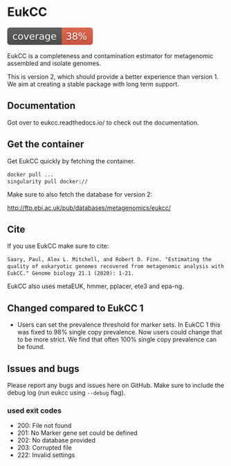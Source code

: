 # EukCC 

![Coverage.py coverage](badges/coverage.svg)

EukCC is a completeness and contamination estimator for metagenomic assembled
and isolate genomes.

This is version 2, which should provide a better experience than
version 1. We aim at creating a stable package with long term support.

## Documentation
Got over to eukcc.readthedocs.io/ to check out the documentation.

## Get the container

Get EukCC quickly by fetching the container.
```
docker pull ...
singularity pull docker://
```
Make sure to also fetch the database for version 2:

http://ftp.ebi.ac.uk/pub/databases/metagenomics/eukcc/

## Cite

If you use EukCC make sure to cite:

```
Saary, Paul, Alex L. Mitchell, and Robert D. Finn. "Estimating the quality of eukaryotic genomes recovered from metagenomic analysis with EukCC." Genome biology 21.1 (2020): 1-21.
```

EukCC also uses metaEUK, hmmer, pplacer, ete3 and epa-ng. 


## Changed compared to EukCC 1
- Users can set the prevalence threshold  for marker sets. In EukCC 1 
  this was fixed to 98% single copy prevalence.  Now users could change that to be more strict.
  We find that often 100% single copy prevalence can be found. 

## Issues and bugs

Please report any bugs and issues here on GitHub. Make sure to
include the debug log (run eukcc using `--debug` flag).

### used exit codes
- 200: File not found
- 201: No Marker gene set could be defined
- 202: No database provided
- 203: Corrupted file
- 222: Invalid settings


